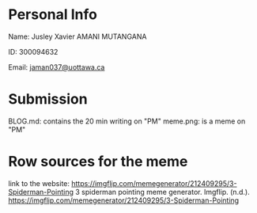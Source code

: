 # Personal Info

Name: Jusley Xavier AMANI MUTANGANA  

ID: 300094632  

Email: jaman037@uottawa.ca

# Submission

BLOG.md: contains the 20 min writing on "PM"
meme.png: is a meme on "PM"

# Row sources for the meme

link to the website: https://imgflip.com/memegenerator/212409295/3-Spiderman-Pointing
3 spiderman pointing meme generator. Imgflip. (n.d.). https://imgflip.com/memegenerator/212409295/3-Spiderman-Pointing 
